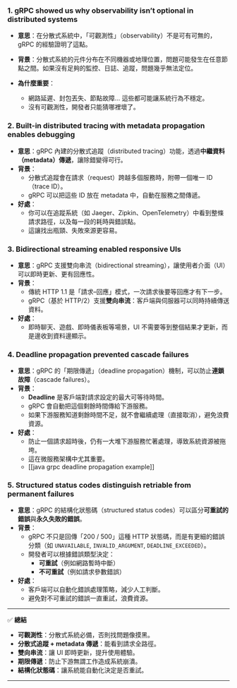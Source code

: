 
### 1. **gRPC showed us why observability isn’t optional in distributed systems**

* **意思**：在分散式系統中，「可觀測性」（observability）不是可有可無的，gRPC 的經驗證明了這點。
* **背景**：分散式系統的元件分布在不同機器或地理位置，問題可能發生在任意節點之間。如果沒有足夠的監控、日誌、追蹤，問題幾乎無法定位。
* **為什麼重要**：

  * 網路延遲、封包丟失、節點故障… 這些都可能讓系統行為不穩定。
  * 沒有可觀測性，開發者只能猜哪裡壞了。



### 2. **Built-in distributed tracing with metadata propagation enables debugging**

* **意思**：gRPC 內建的分散式追蹤（distributed tracing）功能，透過**中繼資料（metadata）傳遞**，讓除錯變得可行。
* **背景**：
  * 分散式追蹤會在請求（request）跨越多個服務時，附帶一個唯一 ID（trace ID）。
  * gRPC 可以把這些 ID 放在 metadata 中，自動在服務之間傳遞。
* **好處**：
  * 你可以在追蹤系統（如 Jaeger、Zipkin、OpenTelemetry）中看到整條請求路徑，以及每一段的耗時與錯誤點。
  * 這讓找出瓶頸、失敗來源更容易。



### 3. **Bidirectional streaming enabled responsive UIs**
* **意思**：gRPC 支援雙向串流（bidirectional streaming），讓使用者介面（UI）可以即時更新、更有回應性。
* **背景**：
  * 傳統 HTTP 1.1 是「請求–回應」模式，一次請求後要等回應才有下一步。
  * gRPC（基於 HTTP/2）支援**雙向串流**：客戶端與伺服器可以同時持續傳送資料。
* **好處**：
  * 即時聊天、遊戲、即時儀表板等場景，UI 不需要等到整個結果才更新，而是邊收到資料邊顯示。



### 4. **Deadline propagation prevented cascade failures**
* **意思**：gRPC 的「期限傳遞」（deadline propagation）機制，可以防止**連鎖故障**（cascade failures）。
* **背景**：
  * **Deadline** 是客戶端對請求設定的最大可等待時間。
  * gRPC 會自動把這個剩餘時間傳給下游服務。
  * 如果下游服務知道剩餘時間不足，就不會繼續處理（直接取消），避免浪費資源。
* **好處**：
  * 防止一個請求超時後，仍有一大堆下游服務忙著處理，導致系統資源被拖垮。
  * 這在微服務架構中尤其重要。
  * [[java grpc deadline propagation example]]



### 5. **Structured status codes distinguish retriable from permanent failures**
* **意思**：gRPC 的結構化狀態碼（structured status codes）可以區分**可重試的錯誤**與**永久失敗的錯誤**。
* **背景**：
  * gRPC 不只是回傳「200 / 500」這種 HTTP 狀態碼，而是有更細的錯誤分類（如 `UNAVAILABLE`, `INVALID_ARGUMENT`, `DEADLINE_EXCEEDED`）。
  * 開發者可以根據錯誤類型決定：
    * **可重試**（例如網路暫時中斷）
    * **不可重試**（例如請求參數錯誤）
* **好處**：
  * 客戶端可以自動化錯誤處理策略，減少人工判斷。
  * 避免對不可重試的錯誤一直重試，浪費資源。

---

✅ **總結**

* **可觀測性**：分散式系統必備，否則找問題像摸黑。
* **分散式追蹤 + metadata 傳遞**：能看到請求全路徑。
* **雙向串流**：讓 UI 即時更新，提升使用體驗。
* **期限傳遞**：防止下游無謂工作造成系統崩潰。
* **結構化狀態碼**：讓系統能自動化決定是否重試。

---

